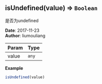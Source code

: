 ## isUndefined(value) ⇒ <code>Boolean</code>
<p>是否为undefined</p>

**Date**: 2017-11-23  
**Author**: liumouliang  

| Param | Type |
| --- | --- |
| value | <code>any</code> | 

**Example**  
```javascript
isUndefined(value)
```
